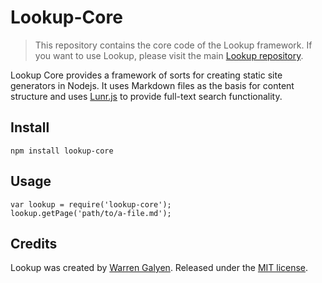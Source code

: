 Lookup-Core
===========

> This repository contains the core code of the Lookup framework. If you want to use Lookup, please visit the main [Lookup repository](https://github.com/wgalyen/Lookup).

Lookup Core provides a framework of sorts for creating static site generators in Nodejs.  It uses Markdown files as the basis for content structure and uses [Lunr.js](http://lunrjs.com) to provide full-text search functionality.

## Install

    npm install lookup-core

## Usage

```
var lookup = require('lookup-core');
lookup.getPage('path/to/a-file.md');
```

## Credits

Lookup was created by [Warren Galyen](http://mechnaikdesign.com). Released under the [MIT license](https://raw.githubusercontent.com/wgalyen/Lookup-Core/master/LICENSE).
